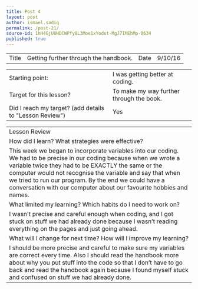 ```yaml
---
title: Post 4 
layout: post
author: ismael.sadiq
permalink: /post-21/
source-id: 1hH4GjUUHDCWPfy8L3Moe1xYodut-MgJ7IMEhMp-0634
published: true
---
```

<table>
  <tr>
    <td>Title</td>
    <td>Getting further through the handbook.</td>
    <td>Date</td>
    <td>9/10/16</td>
  </tr>
</table>


<table>
  <tr>
    <td>Starting point:</td>
    <td>I was getting better at coding.</td>
  </tr>
  <tr>
    <td>Target for this lesson?</td>
    <td>To make my way further through the book.</td>
  </tr>
  <tr>
    <td>Did I reach my target? 
(add details to "Lesson Review")</td>
    <td>Yes</td>
  </tr>
</table>


<table>
  <tr>
    <td>Lesson Review</td>
  </tr>
  <tr>
    <td>How did I learn? What strategies were effective? </td>
  </tr>
  <tr>
    <td>This week we began to incorporate variables into our coding. We had to be precise in our coding because when we wrote a variable twice they had to be EXACTLY the same or the computer would not recognise the variable and say that when we tried to run our program. By the end we could have a conversation with our computer about our favourite hobbies and names.
</td>
  </tr>
  <tr>
    <td>What limited my learning? Which habits do I need to work on? </td>
  </tr>
  <tr>
    <td>I wasn't precise and careful enough when coding, and I got stuck on stuff we had already done because I wasn’t reading everything on the pages and just going ahead.</td>
  </tr>
  <tr>
    <td>What will I change for next time? How will I improve my learning?</td>
  </tr>
  <tr>
    <td>I should be more precise and careful to make sure my variables are correct every time. Also I should read the handbook more about why you put stuff into the code so that I don’t have to go back and read the handbook again because I found myself stuck and confused on stuff we had already done.</td>
  </tr>
</table>


